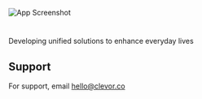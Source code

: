 ![App Screenshot](https://clevor.co/imgs/coloredClevor.png)
#

Developing unified solutions to enhance everyday lives


## Support

For support, email hello@clevor.co
